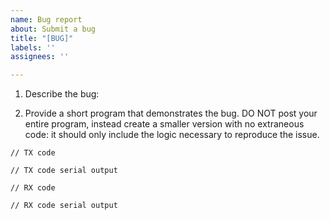 ```yaml
---
name: Bug report
about: Submit a bug
title: "[BUG]"
labels: ''
assignees: ''

---
```


1. Describe the bug:

2. Provide a short program that demonstrates the bug. DO NOT post your entire program, instead create a smaller version with no extraneous code: it should only include the logic necessary to reproduce the issue.

```
// TX code
```
```
// TX code serial output
```
```
// RX code
```
```
// RX code serial output
```
